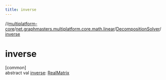 ```yaml
---
title: inverse
---
```

//[multiplatform-core](../../../index.html)/[net.graphmasters.multiplatform.core.math.linear](../index.html)/[DecompositionSolver](index.html)/[inverse](inverse.html)



# inverse



[common]\
abstract val [inverse](inverse.html): [RealMatrix](../-real-matrix/index.html)




